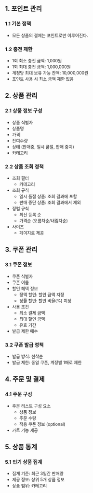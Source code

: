## 1. 포인트 관리

### 1.1 기본 정책

- 모든 상품의 결제는 포인트로만 이루어진다.

### 1.2 충전 제한

- 1회 최소 충전 금액: 1,000원
- 1회 최대 충전 금액: 1,000,000원
- 계정당 최대 보유 가능 잔액: 10,000,000원
- 포인트 사용 시 최소 금액 제한 없음

## 2. 상품 관리

### 2.1 상품 정보 구성

- 상품 식별자
- 상품명
- 가격
- 잔여수량
- 상태 (판매중, 일시 품절, 판매 중지)
- 카테고리

### 2.2 상품 조회 정책

- 조회 필터
  - 카테고리
- 조회 규칙
  - 일시 품절 상품: 조회 결과에 포함
  - 판매 중단 상품: 조회 결과에서 제외
- 정렬 규칙
  - 최신 등록 순
  - 가격순 (오름차순/내림차순)
- 사이즈
  - 페이지로 제공

## 3. 쿠폰 관리

### 3.1 쿠폰 정보
- 쿠폰 식별자
- 쿠폰 이름
- 할인 혜택 정보
    - 정액 할인: 할인 금액 지정
    - 정률 할인: 할인 비율(%) 지정
- 사용 조건
    - 최소 결제 금액
    - 최대 할인 금액
    - 유효 기간
- 발급 제한 매수

### 3.2 쿠폰 발급 정책

- 발급 방식: 선착순
- 발급 제한: 동일 쿠폰, 계정별 1매로 제한

## 4. 주문 및 결제

### 4.1 주문 구성

- 주문 리스트 구성 요소
    - 상품 정보
    - 주문 수량
    - 적용 쿠폰 정보 (optional)
- 카트 기능 제공

## 5. 상품 통계

### 5.1 인기 상품 집계

- 집계 기준: 최근 3일간 판매량
- 제공 정보: 상위 5개 상품 정보
- 상품 범위: 카테고리